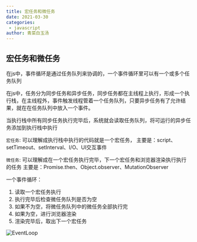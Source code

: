 ```yaml
---
title: 宏任务和微任务
date: 2021-03-30
categories:
 - javascript
author: 青菜白玉汤
---
```

## 宏任务和微任务
在js中，事件循环是通过任务队列来协调的，一个事件循环里可以有一个或多个任务队列

在js中，任务分为同步任务和异步任务，同步任务都在主线程上执行，形成一个执行栈，在主线程外，事件触发线程管着一个任务队列，只要异步任务有了允许结果，就在在任务队列中放入一个事件。

当执行栈中所有同步任务执行完毕后，系统就会读取任务队列，将可运行的异步任务添加到执行栈中执行


`宏任务`: 可以理解成执行栈中执行的代码就是一个宏任务，
    主要是：script、setTimeout、setInterval、I/O、UI交互事件

`微任务`: 可以理解成在一个宏任务执行完毕，下一个宏任务和浏览器渲染执行执行的任务
    主要是：Promise.then、Object.observer、MutationObserver

一个事件循环：
1. 读取一个宏任务执行
2. 执行完毕后检查微任务队列是否为空
3. 如果不为空，将微任务队列中的微任务全部执行完
4. 如果为空，进行浏览器渲染
5. 渲染完毕后，取出下一个宏任务

![EventLoop](https://pic2.zhimg.com/80/v2-e6dd78c74cb671dd9408c2273308a265_720w.jpg)

